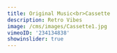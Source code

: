 ```yaml
---
title: Original Music<br>Cassette
description: Retro Vibes
image: /cms/images/Cassette1.jpg
vimeoID: '234134838'
showinslider: true
---
```




















